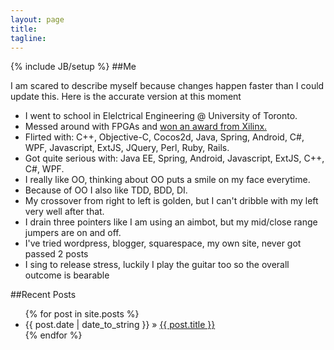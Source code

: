 ```yaml
---
layout: page
title:
tagline:
---
```

{% include JB/setup %}
##Me
<div class="intro">I am scared to describe myself because changes happen faster than I could update this. Here is the accurate version at this moment
<ul>
  <li>I went to school in Elelctrical Engineering @ University of Toronto.</li>
  <li>Messed around with FPGAs and <a href="http://www.youtube.com/watch?v=qNmnLPYVrww">won an award from Xilinx.</a></li>
  <li>Flirted with: C++, Objective-C, Cocos2d, Java, Spring, Android, C#, WPF, Javascript, ExtJS, JQuery, Perl, Ruby, Rails.</li>
  <li>Got quite serious with: Java EE, Spring, Android, Javascript, ExtJS, C++, C#, WPF.</li>
  <li>I really like OO, thinking about OO puts a smile on my face everytime.</li>
  <li>Because of OO I also like TDD, BDD, DI.</li>
  <li>My crossover from right to left is golden, but I can't dribble with my left very well after that.</li>
  <li>I drain three pointers like I am using an aimbot, but my mid/close range jumpers are on and off.</li>
  <li>I've tried wordpress, blogger, squarespace, my own site, never got passed 2 posts</li>
  <li>I sing to release stress, luckily I play the guitar too so the overall outcome is bearable</li>
</ul></div>


##Recent Posts
<ul class="posts intro">
  {% for post in site.posts %}
    <li><span>{{ post.date | date_to_string }}</span> &raquo; <a href="{{ BASE_PATH }}{{ post.url }}">{{ post.title }}</a></li>
  {% endfor %}
</ul>


